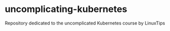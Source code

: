 # uncomplicating-kubernetes
Repository dedicated to the uncomplicated Kubernetes course by LinuxTips
